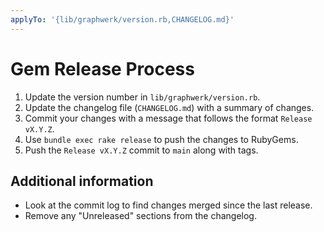 ```yaml
---
applyTo: '{lib/graphwerk/version.rb,CHANGELOG.md}'
---
```


# Gem Release Process

1. Update the version number in `lib/graphwerk/version.rb`.
2. Update the changelog file (`CHANGELOG.md`) with a summary of changes.
3. Commit your changes with a message that follows the format `Release vX.Y.Z`.
4. Use `bundle exec rake release` to push the changes to RubyGems.
5. Push the `Release vX.Y.Z` commit to `main` along with tags.

## Additional information

- Look at the commit log to find changes merged since the last release.
- Remove any "Unreleased" sections from the changelog.
